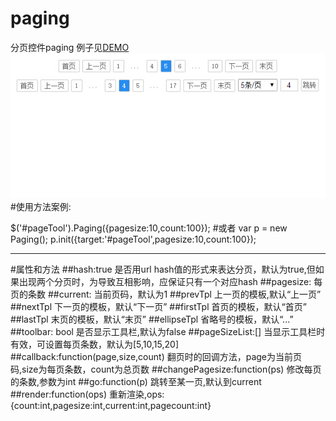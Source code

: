 # paging
分页控件paging
例子见[DEMO](http://www.lovewebgames.com/jsmodule/paging.html)  
![预览效果:](example/paging.jpg "分页组件效果图")
#使用方法案例:
	<div id="pageTool"></div>
	$('#pageTool').Paging({pagesize:10,count:100});
#或者
	var p = new Paging();
	p.init({target:'#pageTool',pagesize:10,count:100});
***
#属性和方法
##hash:true
	是否用url hash值的形式来表达分页，默认为true,但如果出现两个分页时，为导致互相影响，应保证只有一个对应hash
##pagesize:
	每页的条数
##current:
	当前页码，默认为1
##prevTpl
	上一页的模板,默认“上一页”
##nextTpl
	下一页的模板，默认“下一页”
##firstTpl
	首页的模板，默认“首页”
##lastTpl
	末页的模板，默认“末页”
##ellipseTpl
	省略号的模板，默认“...”
##toolbar: bool
	是否显示工具栏,默认为false
##pageSizeList:[]
	当显示工具栏时有效，可设置每页条数，默认为[5,10,15,20]
##callback:function(page,size,count)
	翻页时的回调方法，page为当前页码,size为每页条数，count为总页数
##changePagesize:function(ps)
	修改每页的条数,参数为int
##go:function(p)
	跳转至某一页,默认到current
##render:function(ops)
	重新渲染,ops:{count:int,pagesize:int,current:int,pagecount:int}